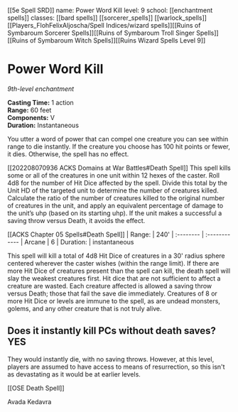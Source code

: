 [[5e Spell SRD]]
name: Power Word Kill
level: 9
school: [[enchantment spells]]
classes: [[bard spells]]
         [[sorcerer_spells]]
         [[warlock_spells]]
         [[Players_FlohFelixAljoscha/Spell Indices/wizard spells]][[Ruins of Symbaroum Sorcerer Spells]][[Ruins of Symbaroum Troll Singer Spells]][[Ruins of Symbaroum Witch Spells]][[Ruins Wizard Spells Level 9]]

# Power Word Kill 
_9th-level enchantment_ 

**Casting Time:** 1 action    
**Range:** 60 feet    
**Components:** V    
**Duration:** Instantaneous 

You utter a word of power that can compel one creature you can see within range to die instantly. If the creature you choose has 100 hit points or fewer, it dies. Otherwise, the spell has no effect.

[[202208070936 ACKS Domains at War Battles#Death Spell]]
This spell kills some or all of the creatures in one unit within 12 hexes of the caster. Roll 4d8 for the number of Hit Dice affected by the spell. Divide this total by the Unit HD of the targeted unit to determine the number of creatures killed. Calculate the ratio of the number of creatures killed to the original number of creatures in the unit, and apply an equivalent percentage of damage to the unit’s uhp (based on its starting uhp). If the unit makes a successful a saving throw versus Death, it avoids the effect.


[[ACKS Chapter 05 Spells#Death Spell]]
| Range:    | 240'
| :-------- | :------------
| Arcane    | 6
| Duration: | instantaneous

This spell will kill a total of 4d8 Hit Dice of creatures in a 30' radius sphere centered wherever the caster wishes (within the range limit). If there are more Hit Dice of creatures present than the spell can kill, the death spell will slay the weakest creatures first. Hit dice that are not sufficient to affect a creature are wasted. Each creature affected is allowed a saving throw versus Death; those that fail the save die immediately. Creatures of 8 or more Hit Dice or levels are immune to the spell, as are undead monsters, golems, and any other creature that is not truly alive.

## Does it instantly kill PCs without death saves? YES
They would instantly die, with no saving throws. However, at this level, players are assumed to have access to means of resurrection, so this isn't as devastating as it would be at earlier levels.

[[OSE Death Spell]]

Avada Kedavra